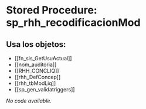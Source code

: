 # Stored Procedure: sp_rhh_recodificacionMod

## Usa los objetos:
- [[fn_sis_GetUsuActual]]
- [[nom_auditoria]]
- [[RHH_CONCLIQ]]
- [[rhh_DefConcep]]
- [[rhh_tbModLiq]]
- [[sp_gen_validatriggers]]

*No code available.*
